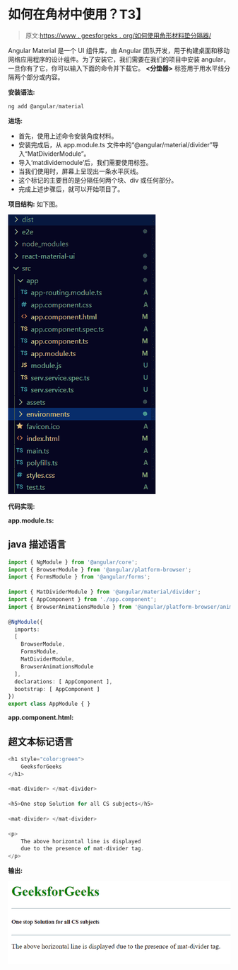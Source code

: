 # 如何在角材中使用<mat-divider>？</mat-divider>T3】

> 原文:[https://www . geesforgeks . org/如何使用角形材料垫分隔器/](https://www.geeksforgeeks.org/how-to-use-mat-divider-in-angular-material/)

Angular Material 是一个 UI 组件库，由 Angular 团队开发，用于构建桌面和移动网络应用程序的设计组件。为了安装它，我们需要在我们的项目中安装 angular，一旦你有了它，你可以输入下面的命令并下载它。 **<分垫器>** 标签用于用水平线分隔两个部分或内容。

**安装语法:**

```ts
ng add @angular/material
```

**进场:**

*   首先，使用上述命令安装角度材料。
*   安装完成后，从 app.module.ts 文件中的“@angular/material/divider”导入“MatDividerModule”。
*   导入‘matdividemodule’后，我们需要使用<mat-divider>标签。</mat-divider>
*   当我们使用<mat-divider>时，屏幕上呈现出一条水平灰线。</mat-divider>
*   这个标记的主要目的是分隔任何两个块、div 或任何部分。
*   完成上述步骤后，就可以开始项目了。

**项目结构:** 如下图。

![](img/6954a1aa3d551004a92639b756451e21.png)

**代码实现:**

**app.module.ts:**

## java 描述语言

```ts
import { NgModule } from '@angular/core'; 
import { BrowserModule } from '@angular/platform-browser'; 
import { FormsModule } from '@angular/forms'; 

import { MatDividerModule } from '@angular/material/divider';
import { AppComponent } from './app.component'; 
import { BrowserAnimationsModule } from '@angular/platform-browser/animations';

@NgModule({ 
  imports: 
  [ 
    BrowserModule, 
    FormsModule, 
    MatDividerModule,
    BrowserAnimationsModule
  ], 
  declarations: [ AppComponent ], 
  bootstrap: [ AppComponent ] 
}) 
export class AppModule { }
```

**app.component.html:**

## 超文本标记语言

```ts
<h1 style="color:green">
    GeeksforGeeks
</h1>

<mat-divider> </mat-divider>

<h5>One stop Solution for all CS subjects</h5>

<mat-divider> </mat-divider>

<p>
    The above horizontal line is displayed 
    due to the presence of mat-divider tag.
</p>
```

**输出:**

![](img/ac79b7a4ffd2fc7908363734f8ede1a2.png)